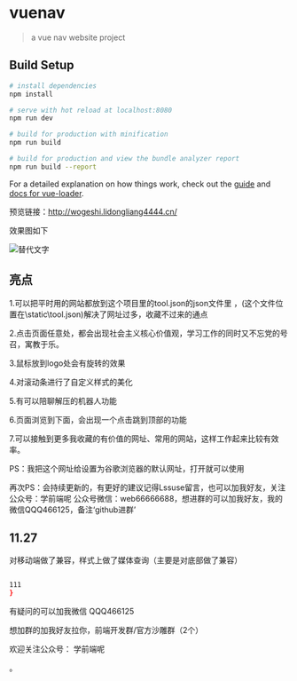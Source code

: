 # vuenav

> a vue nav website project

## Build Setup

``` bash
# install dependencies
npm install

# serve with hot reload at localhost:8080
npm run dev

# build for production with minification
npm run build

# build for production and view the bundle analyzer report
npm run build --report
```

For a detailed explanation on how things work, check out the [guide](http://vuejs-templates.github.io/webpack/) and [docs for vue-loader](http://vuejs.github.io/vue-loader).


预览链接：http://wogeshi.lidongliang4444.cn/

效果图如下

![替代文字](https://attachments.tower.im/tower/6f7ed0983bbdf87a99555a6457df1db1?version=auto)

## 亮点



1.可以把平时用的网站都放到这个项目里的tool.json的json文件里 ，(这个文件位置在\static\tool.json)解决了网址过多，收藏不过来的通点

2.点击页面任意处，都会出现社会主义核心价值观，学习工作的同时又不忘党的号召，寓教于乐。

3.鼠标放到logo处会有旋转的效果

4.对滚动条进行了自定义样式的美化

5.有可以陪聊解压的机器人功能

6.页面浏览到下面，会出现一个点击跳到顶部的功能

7.可以接触到更多我收藏的有价值的网址、常用的网站，这样工作起来比较有效率。

PS：我把这个网址给设置为谷歌浏览器的默认网址，打开就可以使用

再次PS：会持续更新的，有更好的建议记得Lssuse留言，也可以加我好友，关注公众号：学前端呢 公众号微信：web66666688，想进群的可以加我好友，我的微信QQQ466125，备注‘github进群’


## 11.27
对移动端做了兼容，样式上做了媒体查询（主要是对底部做了兼容）
``` bash

111
}
```

有疑问的可以加我微信 QQQ466125 

想加群的加我好友拉你，前端开发群/官方沙雕群（2个）

欢迎关注公众号： 学前端呢

。
